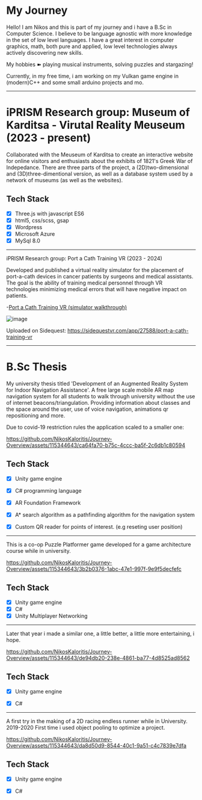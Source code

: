 # My Journey 

Hello! I am Nikos and this is part of my journey and i have a B.Sc in Computer Science.
I believe to be language agnostic with more knowledge in the set of low level languages.
I have a great interest in computer graphics, math, both pure and applied, 
low level technologies always actively discovering new skills. 

My hobbies ➽ playing musical instruments, solving puzzles and stargazing!

Currently, in my free time, i am working on my Vulkan game engine in (modern)C++
and some small arduino projects and mo.

-----

# iPRISM Research group: Museum of Karditsa - Virutal Reality Meuseum  (2023 - present)

Collaborated with the Meuseum of Karditsa to create an interactive website 
for online visitors and enthusiasts about the exhibits of 1821's Greek War of Indepedance. 
There are three parts of the project, a (2D)two-dimensional and (3D)three-dimentional version, 
as well as a database system used by a network of museums (as well as the websites).


## Tech Stack
- [x] Three.js with javascript ES6
- [x] html5, css/scss, gsap
- [x] Wordpress
- [x] Microsoft Azure
- [x] MySql 8.0

-----

iPRISM Research group: Port a Cath Training VR (2023 - 2024)


Developed and published a virtual reality simulator for the placement 
of port-a-cath devices in cancer patients by surgeons and medical assistants. 
The goal is the ability of training medical personnel through VR technologies
minimizing medical errors that will have negative impact on patients.

-[Port a Cath Training VR (simulator walkthrough)](https://www.youtube.com/watch?v=64ogkiELXiw)

![image](https://github.com/NikosKaloritis/Journey-Overview/assets/115344643/16dd105f-5507-40ee-8f5a-55726bc58f7a)

Uploaded on Sidequest:
https://sidequestvr.com/app/27588/port-a-cath-training-vr


-----

# B.Sc Thesis

My university thesis titled 'Development of an Augmented Reality System for Indoor Navigation Assistance'.
A free large scale mobile AR map navigation system for all students to walk through university without the use of internet
beacons/triangulation. Providing information about classes and the space around the user, use of voice navigation, animations
qr repositioning and more.


Due to covid-19 restriction rules the application scaled to a smaller one:

https://github.com/NikosKaloritis/Journey-Overview/assets/115344643/ca64fa70-b75c-4ccc-ba5f-2c6db1c80594

## Tech Stack
- [x] Unity game engine
- [x] C# programming language
- [x] AR Foundation Framework
- [x] A* search algorithm as a pathfinding algorithm for the navigation system
- [x] Custom QR reader for points of interest. (e.g reseting user position)


-----

This is a co-op Puzzle Platformer game developed for a game architecture course while in university.

https://github.com/NikosKaloritis/Journey-Overview/assets/115344643/3b2b0376-1abc-47e1-997f-9e9f5decfefc

## Tech Stack
- [x] Unity game engine
- [x] C#
- [x] Unity Multiplayer Networking

-----

Later that year i made a similar one, a little better, a little more entertaining, i hope.

https://github.com/NikosKaloritis/Journey-Overview/assets/115344643/de94db20-238e-4861-ba77-4d8525ad8562

## Tech Stack
- [x] Unity game engine
- [x] C#


-----

A first try in the making of a 2D racing endless runner while in University. 2019-2020
First time i used object pooling to optimize a project.

https://github.com/NikosKaloritis/Journey-Overview/assets/115344643/da8d50d9-8544-40c1-9a51-c4c7839e7dfa

## Tech Stack
- [x] Unity game engine
- [x] C#

